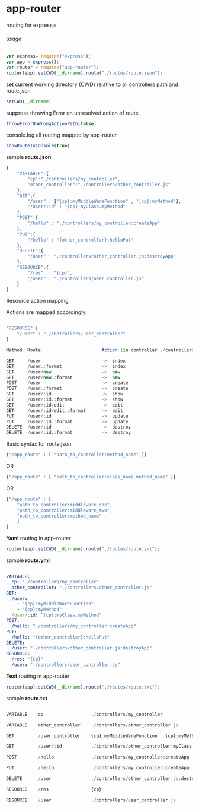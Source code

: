 app-router
==============

routing for expressjs

###### usage

```javascript
var express= require("express");
var app = express();
var router = require("app-router");
router(app).setCWD(__dirname).route("./routes/route.json");

```
set current working directory (CWD) relative to all controllers path and route.json

```javascript
setCWD(__dirname)
```
suppress throwing Error on unresolved action of route

```javascript
throwErrorOnWrongActionPath(false)

```

console.log all routing mapped by app-router

```javascript
showRouteInConsole(true)

```


sample <b> route.json </b>

```javascript
{
    "VARIABLE":{
        "cp":"./controllers/my_controller",
        "other_controller":"./controllers/other_controller.js"
    },
    "GET":{
    	"/user" : ["{cp}:myMiddleWareFunction" , "{cp}:myMethod"],
		"/user/:id" : "{cp}:myClass.myMethod"
	},
	"POST":{
		"/hello" : "./controllers/my_controller:createApp"
	},
	"PUT":{
		"/hello" : "{other_controller}:helloPut"
	},
	"DELETE":{
		"/user" : "./controllers/other_controller.js:destroyApp"
	},
	"RESOURCE":{
		"/res" 	: "{cp}",
		"/user"	: "./controllers/user_controller.js"
	}
}

```
Resource action mapping

Actions are mapped accordingly:

```javascript

"RESOURCE":{
	"/user" : "./controllers/user_controller"
}

Method  Route                       Action (in controller ./controllers/user_controller.js)

GET     /user               		->  index
GET     /user.:format               ->  index
GET     /user/new                   ->  new
GET     /user/new.:format           ->  new
POST    /user                       ->  create
POST    /user.:format           	->  create
GET     /user/:id           		->  show
GET     /user/:id.:format       	->  show
GET     /user/:id/edit              ->  edit
GET     /user/:id/edit.:format      ->  edit
PUT     /user/:id                   ->  update
PUT     /user/:id.:format           ->  update
DELETE  /user/:id                   ->  destroy
DELETE  /user/:id.:format           ->  destroy

```
Basic syntax for route.json

```javascript
{"/app_route" : [ "path_to_controller:method_name" ]}
```
OR
```javascript
{"/app_route" : [ "path_to_controller:class_name.method_name" ]}
```
OR

```javascript
{"/app_route" : [
	"path_to_controller:middleware_one", 
	"path_to_controller:middleware_two", 
	"path_to_controller:method_name" 
	]
}
```



<b>Yaml</b> routing in app-router

```javascript
router(app).setCWD(__dirname).route("./routes/route.yml");

```

sample  <b> route.yml </b>

```yml

VARIABLE: 
  cp: "./controllers/my_controller"
  other_controller: "./controllers/other_controller.js"
GET: 
  /user: 
    - "{cp}:myMiddleWareFunction"
    - "{cp}:myMethod"
  /user/:id: "{cp}:myClass.myMethod"
POST: 
  /hello: "./controllers/my_controller:createApp"
PUT: 
  /hello: "{other_controller}:helloPut"
DELETE: 
  /user: "./controllers/other_controller.js:destroyApp"
RESOURCE: 
  /res: "{cp}"
  /user: "./controllers/user_controller.js"

```


<b>Text</b> routing in app-router

```javascript
router(app).setCWD(__dirname).route("./routes/route.txt");

```

sample  <b> route.txt </b>

```javascript

VARIABLE    cp 	                ./controllers/my_controller

VARIABLE	other_controller	./controllers/other_controller.js

GET	        /user_controller	{cp}:myMiddleWareFunction 	{cp}:myMethod

GET	        /user/:id	        ./controllers/other_controller:myClass.myAction

POST	    /hello	            ./controllers/my_controller:createApp

PUT	        /hello	            ./controllers/my_controller:createApp

DELETE	    /user 	            ./controllers/other_controller.js:destroyApp

RESOURCE	/res 	            {cp}

RESOURCE	/user 	            ./controllers/user_controller.js


```

